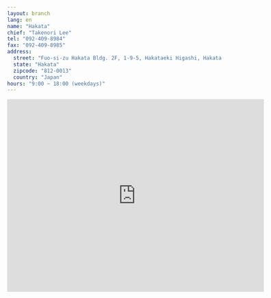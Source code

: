 ```yaml
---
layout: branch
lang: en
name: "Hakata"
chief: "Takenori Lee"
tel: "092-409-8984"
fax: "092-409-8985"
address:
  street: "Fuo-si-zu Hakata Bldg. 2F, 1-9-5, Hakataeki Higashi, Hakata-ku"
  state: "Hakata"
  zipcode: "812-0013"
  country: "Japan"
hours: "9:00 ~ 18:00 (weekdays)"
---
```


<iframe src="https://www.google.com/maps/embed?pb=!1m18!1m12!1m3!1d2428.3787864869323!2d130.42230854008014!3d33.59177165222966!2m3!1f0!2f0!3f0!3m2!1i1024!2i768!4f13.1!3m3!1m2!1s0x354191c8db33627d%3A0xf5d94de2cc67fd41!2zSmFwYW4sIOOAkjgxMi0wMDEzIEZ1a3Vva2Eta2VuLCBGdWt1b2thLXNoaSwgSGFrYXRhLWt1LCBIYWthdGFla2loaWdhc2hpLCAxIENob21l4oiSOeKIkjUsIO-8lO-9g-KAme-9k-WNmuWkmuODk-ODqw!5e0!3m2!1sen!2sus!4v1474180019748" width="600" height="450" frameborder="0" style="border:0" allowfullscreen class="center-block"></iframe>
